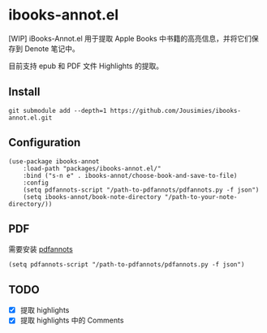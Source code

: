 # ibooks-annot.el

[WIP] iBooks-Annot.el 用于提取 Apple Books 中书籍的高亮信息，并将它们保存到 Denote 笔记中。

目前支持 epub 和 PDF 文件 Highlights 的提取。

## Install

``` shell
git submodule add --depth=1 https://github.com/Jousimies/ibooks-annot.el.git
```
## Configuration
``` emacs-lisp
(use-package ibooks-annot
    :load-path "packages/ibooks-annot.el/"
    :bind ("s-n e" . ibooks-annot/choose-book-and-save-to-file)
    :config
    (setq pdfannots-script "/path-to-pdfannots/pdfannots.py -f json")
    (setq ibooks-annot/book-note-directory "/path-to-your-note-directory/))
```

## PDF

需要安装 [pdfannots](https://github.com/0xabu/pdfannots/tree/main/pdfannots/)

``` emacs-lisp
(setq pdfannots-script "/path-to-pdfannots/pdfannots.py -f json")
```

## TODO
- [X] 提取 highlights
- [X] 提取 highlights 中的 Comments
